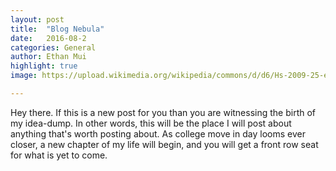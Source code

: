 ```yaml
---
layout: post
title:  "Blog Nebula"
date:   2016-08-2 
categories: General
author: Ethan Mui
highlight: true
image: https://upload.wikimedia.org/wikipedia/commons/d/d6/Hs-2009-25-e-full_jpg.jpg

---
```

Hey there. If this is a new post for you than you are witnessing the birth of my idea-dump. In other words, this will be the place I will post about anything that's worth posting about. As college move in day looms ever closer, a new chapter of my life will begin, and you will get a front row seat for what is yet to come.
